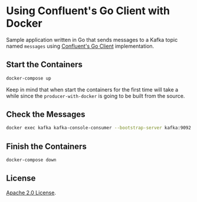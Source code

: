 # Using Confluent's Go Client with Docker

Sample application written in Go that sends messages to a Kafka topic named `messages` using [Confluent's Go Client](https://github.com/confluentinc/confluent-kafka-go) implementation.

## Start the Containers

```bash
docker-compose up
```

Keep in mind that when start the containers for the first time will take a while since the `producer-with-docker` is going to be built from the source.

## Check the Messages

```bash
docker exec kafka kafka-console-consumer --bootstrap-server kafka:9092 --topic messages
```
## Finish the Containers

```bash
docker-compose down
```
## License

[Apache 2.0 License](./LICENSE).
